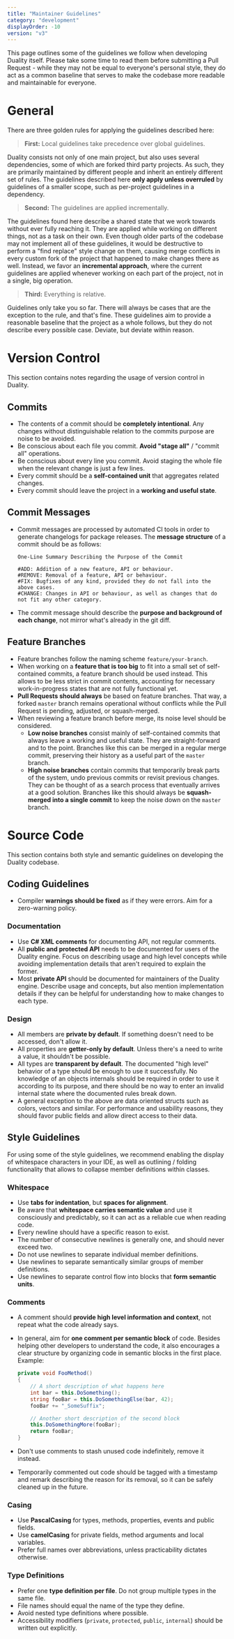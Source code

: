 ```yaml
---
title: "Maintainer Guidelines"
category: "development"
displayOrder: -10
version: "v3"
---
```


This page outlines some of the guidelines we follow when developing Duality itself. Please take some time to read them before submitting a Pull Request - while they may not be equal to everyone's personal style, they do act as a common baseline that serves to make the codebase more readable and maintainable for everyone.

# General

There are three golden rules for applying the guidelines described here:

> **First:** Local guidelines take precedence over global guidelines.

Duality consists not only of one main project, but also uses several dependencies, some of which are forked third party projects. As such, they are primarily maintained by different people and inherit an entirely different set of rules. The guidelines described here **only apply unless overruled** by guidelines of a smaller scope, such as per-project guidelines in a dependency.

> **Second:** The guidelines are applied incrementally.

The guidelines found here describe a shared state that we work towards without ever fully reaching it. They are applied while working on different things, not as a task on their own. Even though older parts of the codebase may not implement all of these guidelines, it would be destructive to perform a "find replace" style change on them, causing merge conflicts in every custom fork of the project that happened to make changes there as well. Instead, we favor an **incremental approach**, where the current guidelines are applied whenever working on each part of the project, not in a single, big operation.

> **Third:** Everything is relative.

Guidelines only take you so far. There will always be cases that are the exception to the rule, and that's fine. These guidelines aim to provide a reasonable baseline that the project as a whole follows, but they do not describe every possible case. Deviate, but deviate within reason.

# Version Control

This section contains notes regarding the usage of version control in Duality.

## Commits

- The contents of a commit should be **completely intentional**. Any changes without distinguishable relation to the commits purpose are noise to be avoided.
- Be conscious about each file you commit. **Avoid "stage all"** / "commit all" operations.
- Be conscious about every line you commit. Avoid staging the whole file when the relevant change is just a few lines.
- Every commit should be a **self-contained unit** that aggregates related changes.
- Every commit should leave the project in a **working and useful state**.

## Commit Messages

- Commit messages are processed by automated CI tools in order to generate changelogs for package releases. The **message structure** of a commit should be as follows:

  ```
  One-Line Summary Describing the Purpose of the Commit
  
  #ADD: Addition of a new feature, API or behaviour.
  #REMOVE: Removal of a feature, API or behaviour.
  #FIX: Bugfixes of any kind, provided they do not fall into the above cases.
  #CHANGE: Changes in API or behaviour, as well as changes that do not fit any other category.
  ```

- The commit message should describe the **purpose and background of each change**, not mirror what's already in the git diff.

## Feature Branches

- Feature branches follow the naming scheme `feature/your-branch`.
- When working on a **feature that is too big** to fit into a small set of self-contained commits, a feature branch should be used instead. This allows to be less strict in commit contents, accounting for necessary work-in-progress states that are not fully functional yet.
- **Pull Requests should always** be based on feature branches. That way, a forked `master` branch remains operational without conflicts while the Pull Request is pending, adjusted, or squash-merged.
- When reviewing a feature branch before merge, its noise level should be considered.
  - **Low noise branches** consist mainly of self-contained commits that always leave a working and useful state. They are straight-forward and to the point. Branches like this can be merged in a regular merge commit, preserving their history as a useful part of the `master` branch.
  - **High noise branches** contain commits that temporarily break parts of the system, undo previous commits or revisit previous changes. They can be thought of as a search process that eventually arrives at a good solution. Branches like this should always be **squash-merged into a single commit** to keep the noise down on the `master` branch.

# Source Code

This section contains both style and semantic guidelines on developing the Duality codebase.

## Coding Guidelines

- Compiler **warnings should be fixed** as if they were errors. Aim for a zero-warning policy.

### Documentation

- Use **C# XML comments** for documenting API, not regular comments.
- All **public and protected API** needs to be documented for users of the Duality engine. Focus on describing usage and high level concepts while avoiding implementation details that aren't required to explain the former.
- Most **private API** should be documented for maintainers of the Duality engine. Describe usage and concepts, but also mention implementation details if they can be helpful for understanding how to make changes to each type.

### Design

- All members are **private by default**. If something doesn't need to be accessed, don't allow it.
- All properties are **getter-only by default**. Unless there's a need to write a value, it shouldn't be possible.
- All types are **transparent by default**. The documented "high level" behavior of a type should be enough to use it successfully. No knowledge of an objects internals should be required in order to use it according to its purpose, and there should be no way to enter an invalid internal state where the documented rules break down.
- A general exception to the above are data oriented structs such as colors, vectors and similar. For performance and usability reasons, they should favor public fields and allow direct access to their data.

## Style Guidelines

For using some of the style guidelines, we recommend enabling the display of whitespace characters in your IDE, as well as outlining / folding functionality that allows to collapse member definitions within classes.

### Whitespace

- Use **tabs for indentation**, but **spaces for alignment**.
- Be aware that **whitespace carries semantic value** and use it consciously and predictably, so it can act as a reliable cue when reading code.
- Every newline should have a specific reason to exist.
- The number of consecutive newlines is generally one, and should never exceed two.
- Do not use newlines to separate individual member definitions.
- Use newlines to separate semantically similar groups of member definitions.
- Use newlines to separate control flow into blocks that **form semantic units**.

### Comments

- A comment should **provide high level information and context**, not repeat what the code already says.
- In general, aim for **one comment per semantic block** of code. Besides helping other developers to understand the code, it also encourages a clear structure by organizing code in semantic blocks in the first place. Example:

  ```csharp
  private void FooMethod()
  {
      // A short description of what happens here
      int bar = this.DoSomething();
      string fooBar = this.DoSomethingElse(bar, 42);
      fooBar += "_SomeSuffix";

      // Another short description of the second block
      this.DoSomethingMore(fooBar);
      return fooBar;
  }
  ```

- Don't use comments to stash unused code indefinitely, remove it instead.
- Temporarily commented out code should be tagged with a timestamp and remark describing the reason for its removal, so it can be safely cleaned up in the future.

### Casing

- Use **PascalCasing** for types, methods, properties, events and public fields.
- Use **camelCasing** for private fields, method arguments and local variables.
- Prefer full names over abbreviations, unless practicability dictates otherwise.

### Type Definitions

- Prefer one **type definition per file**. Do not group multiple types in the same file.
- File names should equal the name of the type they define.
- Avoid nested type definitions where possible.
- Accessibility modifiers (`private`, `protected`, `public`, `internal`) should be written out explicitly.